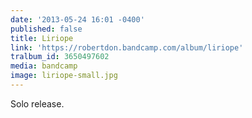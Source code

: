 ```yaml
---
date: '2013-05-24 16:01 -0400'
published: false
title: Liriope
link: 'https://robertdon.bandcamp.com/album/liriope'
tralbum_id: 3650497602
media: bandcamp
image: liriope-small.jpg
---
```

Solo release.
